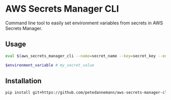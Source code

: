 # AWS Secrets Manager CLI
Command line tool to easily set environment variables from secrets in AWS Secrets Manager.

## Usage
```bash
eval $(aws_secrets_manager_cli --name=secret_name --key=secret_key --env=environment_variable)

$environment_variable # my_secret_value
```

## Installation
```bash
pip install git+https://github.com/petedannemann/aws-secrets-manager-cli#egg=aws_secrets_manager_cli
```
